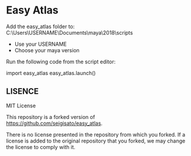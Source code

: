 # Easy Atlas

Add the easy_atlas folder to: C:\Users\USERNAME\Documents\maya\2018\scripts
* Use your USERNAME
* Choose your maya version

Run the following code from the script editor:

import easy_atlas
easy_atlas.launch()


## LISENCE

MIT License

This repository is a forked version of https://github.com/seigisato/easy_atlas.

There is no license presented in the repository from which you forked.
If a license is added to the original repository that you forked, we may change the license to comply with it.
